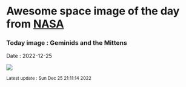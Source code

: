 
# Awesome space image of the day from [NASA](https://api.nasa.gov/)

### Today image : Geminids and the Mittens
Date : 2022-12-25

![](https://apod.nasa.gov/apod/image/2212/J7A6402-Edit-copy-sharpened1024.jpg)

<small>Latest update : Sun Dec 25 21:11:14 2022</small>
        